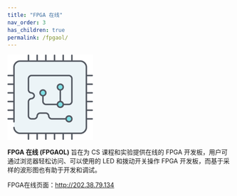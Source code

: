 ```yaml
---
title: "FPGA 在线"
nav_order: 3
has_children: true
permalink: /fpgaol/
---
```


![LOGO](images/fpgaol_logo.png)

**FPGA 在线 (FPGAOL)** 旨在为 CS 课程和实验提供在线的 FPGA 开发板，用户可通过浏览器轻松访问、可以使用的 LED 和拨动开关操作 FPGA 开发板，而基于采样的波形图也有助于开发和调试。

FPGA在线页面：<http://202.38.79.134>
